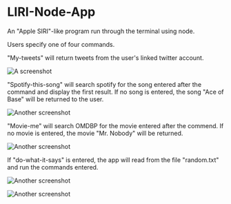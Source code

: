 # LIRI-Node-App
An "Apple SIRI"-like program run through the terminal using node.

Users specify one of four commands.

"My-tweets" will return tweets from the user's linked twitter account.

![A screenshot](http://i301.photobucket.com/albums/nn65/reversethis/Screen%20Shot%202017-08-14%20at%209.49.44%20PM_1.png)

"Spotify-this-song" will search spotify for the song entered after the command and display the first result. If no song is entered, the song "Ace of Base" will be returned to the user. 

![Another screenshot](http://i301.photobucket.com/albums/nn65/reversethis/Screen%20Shot%202017-08-14%20at%209.51.17%20PM.png)

"Movie-me" will search OMDBP for the movie entered after the commend. If no movie is entered, the movie "Mr. Nobody" will be returned.

![Another screenshot](http://i301.photobucket.com/albums/nn65/reversethis/Screen%20Shot%202017-08-14%20at%209.53.56%20PM.png)

If "do-what-it-says" is entered, the app will read from the file "random.txt" and run the commands entered.

![Another screenshot](http://i301.photobucket.com/albums/nn65/reversethis/Screen%20Shot%202017-08-14%20at%209.54.52%20PM.png)

![Another screenshot](http://i301.photobucket.com/albums/nn65/reversethis/Screen%20Shot%202017-08-14%20at%209.54.42%20PM.png)

